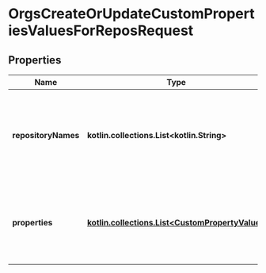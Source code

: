 
# OrgsCreateOrUpdateCustomPropertiesValuesForReposRequest

## Properties
Name | Type | Description | Notes
------------ | ------------- | ------------- | -------------
**repositoryNames** | **kotlin.collections.List&lt;kotlin.String&gt;** | The names of repositories that the custom property values will be applied to. | 
**properties** | [**kotlin.collections.List&lt;CustomPropertyValue&gt;**](CustomPropertyValue.md) | List of custom property names and associated values to apply to the repositories. | 



